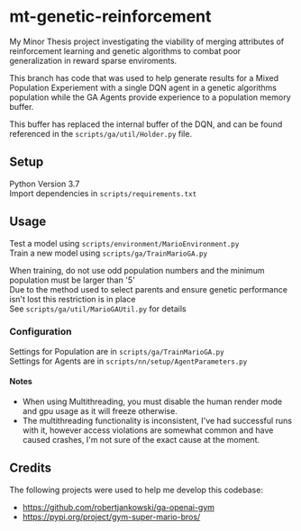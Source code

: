 # mt-genetic-reinforcement
My Minor Thesis project investigating the viability of merging attributes of reinforcement learning and genetic algorithms to combat poor generalization in reward sparse enviroments.

This branch has code that was used to help generate results for a Mixed Population Experiement with a single DQN agent in a genetic algorithms population while the GA Agents provide experience to a population memory buffer.

This buffer has replaced the internal buffer of the DQN, and can be found referenced in the  ```scripts/ga/util/Holder.py``` file.

## Setup
Python Version 3.7 <br>
Import dependencies in ```scripts/requirements.txt```

## Usage
Test a model using ```scripts/environment/MarioEnvironment.py```<br>
Train a new model using ```scripts/ga/TrainMarioGA.py```

When training, do not use odd population numbers and the minimum population must be larger than '5'<br>
Due to the method used to select parents and ensure genetic performance isn't lost this restriction is in place<br>
See ```scripts/ga/util/MarioGAUtil.py``` for details


### Configuration
Settings for Population are in ```scripts/ga/TrainMarioGA.py```<br>
Settings for Agents are in ```scripts/nn/setup/AgentParameters.py```

#### Notes
- When using Multithreading, you must disable the human render mode and gpu usage as it will freeze otherwise.
- The multithreading functionality is inconsistent, I've had successful runs with it, however access violations are
somewhat common and have caused crashes, I'm not sure of the exact cause at the moment.

## Credits
The following projects were used to help me develop this codebase:

* https://github.com/robertjankowski/ga-openai-gym 
* https://pypi.org/project/gym-super-mario-bros/


